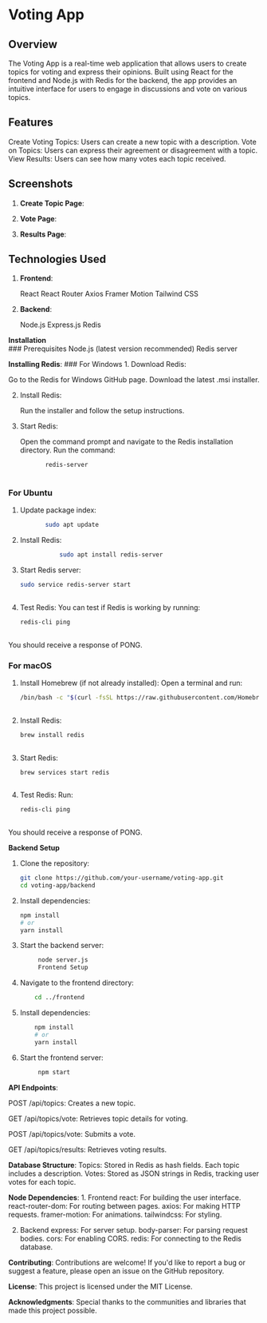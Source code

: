 # Voting App
## Overview
  The Voting App is a real-time web application that allows users to create topics for voting and express their opinions. Built using React for the frontend and Node.js with Redis for the backend, the app provides an intuitive interface for users to engage in discussions and vote on various topics.

## Features
  Create Voting Topics: Users can create a new topic with a description.
  Vote on Topics: Users can express their agreement or disagreement with a topic.
  View Results: Users can see how many votes each topic received.
  
## Screenshots
  1. **Create Topic Page**:

  2. **Vote Page**:

  3. **Results Page**:

## Technologies Used
   1. **Frontend**:

      React
      React Router
      Axios
      Framer Motion
      Tailwind CSS
      
  2. **Backend**:

      Node.js
      Express.js
      Redis
     
  **Installation**  
     ### Prerequisites
          Node.js (latest version recommended)
          Redis server
          
  **Installing Redis**:
      ### For Windows
      1. Download Redis:
    
Go to the Redis for Windows GitHub page.
Download the latest .msi installer.
         
  2. Install Redis:
      
      Run the installer and follow the setup instructions.
         
  3. Start Redis:
    
     Open the command prompt and navigate to the Redis installation directory.
     Run the command:
     ```bash
            redis-server
            
### For Ubuntu
1. Update package index:
     ```bash
            sudo apt update
2. Install Redis:
     ```bash
                sudo apt install redis-server
     
3. Start Redis server:
      ```bash
      sudo service redis-server start
         
4. Test Redis: You can test if Redis is working by running:
      ```bash
      redis-cli ping
         
You should receive a response of PONG.

 ### For macOS
1. Install Homebrew (if not already installed): Open a terminal and run:

   ```bash
   /bin/bash -c "$(curl -fsSL https://raw.githubusercontent.com/Homebrew/install/HEAD/install.sh)"
       
2. Install Redis:
   ```bash
   brew install redis
     
3. Start Redis:
   ```bash
   brew services start redis
     
4. Test Redis: Run:
   ```bash
   redis-cli ping
     
You should receive a response of PONG.

  **Backend Setup**
  
1. Clone the repository:
   ```bash
   git clone https://github.com/your-username/voting-app.git
   cd voting-app/backend

2. Install dependencies:
   ```bash
   npm install
   # or
   yarn install

3. Start the backend server:
   ```bash
        node server.js
        Frontend Setup

4.  Navigate to the frontend directory:
    ```bash
        cd ../frontend

5. Install dependencies:
    ```bash
        npm install
        # or
        yarn install

6. Start the frontend server:
   ```bash
        npm start


**API Endpoints**:

  POST /api/topics: Creates a new topic.
  
  GET /api/topics/vote: Retrieves topic details for voting.
  
  POST /api/topics/vote: Submits a vote.
  
  GET /api/topics/results: Retrieves voting results.

**Database Structure**:
  Topics: Stored in Redis as hash fields. Each topic includes a description.
  Votes: Stored as JSON strings in Redis, tracking user votes for each topic.

 **Node Dependencies**:
    1. Frontend
        react: For building the user interface.
        react-router-dom: For routing between pages.
        axios: For making HTTP requests.
        framer-motion: For animations.
        tailwindcss: For styling.
        
2. Backend
        express: For server setup.
        body-parser: For parsing request bodies.
        cors: For enabling CORS.
        redis: For connecting to the Redis database.
        
  **Contributing**:
      Contributions are welcome! If you'd like to report a bug or suggest a feature, please open an issue on the GitHub repository.

  **License**:
      This project is licensed under the MIT License.

  **Acknowledgments**:
      Special thanks to the communities and libraries that made this project possible.
